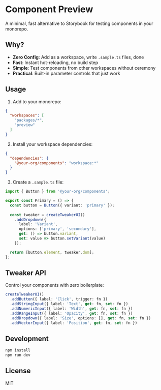 # Component Preview

A minimal, fast alternative to Storybook for testing components in your monorepo.

## Why?

- **Zero Config**: Add as a workspace, write `.sample.ts` files, done
- **Fast**: Instant hot-reloading, no build step
- **Simple**: Test components from other workspaces without ceremony
- **Practical**: Built-in parameter controls that just work

## Usage

1. Add to your monorepo:

```json
{
  "workspaces": [
    "packages/*",
    "preview"
  ]
}
```

2. Install your workspace dependencies:

```json
{
  "dependencies": {
    "@your-org/components": "workspace:*"
  }
}
```

3. Create a `.sample.ts` file:

```typescript
import { Button } from '@your-org/components';

export const Primary = () => {
  const button = Button({ variant: 'primary' });
  
  const tweaker = createTweakerUI()
    .addDropdown({
      label: 'Variant',
      options: ['primary', 'secondary'],
      get: () => button.variant,
      set: value => button.setVariant(value)
    });

  return [button.element, tweaker.dom];
};
```

## Tweaker API

Control your components with zero boilerplate:

```typescript
createTweakerUI()
  .addButton({ label: 'Click', trigger: fn })
  .addStringInput({ label: 'Text', get: fn, set: fn })
  .addNumericInput({ label: 'Width', get: fn, set: fn })
  .addRangeInput({ label: 'Opacity', get: fn, set: fn })
  .addDropdown({ label: 'Size', options: [], get: fn, set: fn })
  .addVectorInput({ label: 'Position', get: fn, set: fn })
```

## Development

```bash
npm install
npm run dev
```

## License

MIT